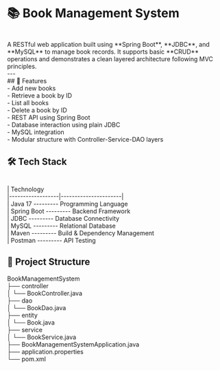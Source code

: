 # 📚 Book Management System
<br>
A RESTful web application built using **Spring Boot**, **JDBC**, and **MySQL** to manage book records. It supports basic **CRUD** operations and demonstrates a clean layered architecture following MVC principles.
<br>
---
<br>
## 🚀 Features
<br>
- Add new books                           <br>
- Retrieve a book by ID                  <br>
- List all books                            <br>
- Delete a book by ID                       <br>
- REST API using Spring Boot                 <br>
- Database interaction using plain JDBC        <br>
- MySQL integration                             <br>
- Modular structure with Controller-Service-DAO layers            <br>


## 🛠️ Tech Stack
<br>
| Technology                    <br>
|------------------|----------------------|            <br>
| Java 17   ---------      Programming Language                     <br>
| Spring Boot  ---------     Backend Framework                      <br>
| JDBC        ---------      Database Connectivity                     <br>
| MySQL       --------- Relational Database                     <br>
| Maven            --------- Build & Dependency Management            <br>
| Postman          --------- API Testing                                 <br>



## 📁 Project Structure          <br>

BookManagementSystem                           <br>
├── controller                                   <br>
│ └── BookController.java                       <br>
├── dao                                            <br>
│ └── BookDao.java                                <br>
├── entity                                          <br>
│ └── Book.java                                   <br>
├── service                                         <br>
│ └── BookService.java                               <br>
├── BookManagementSystemApplication.java              <br>
├── application.properties                              <br>
└── pom.xml


